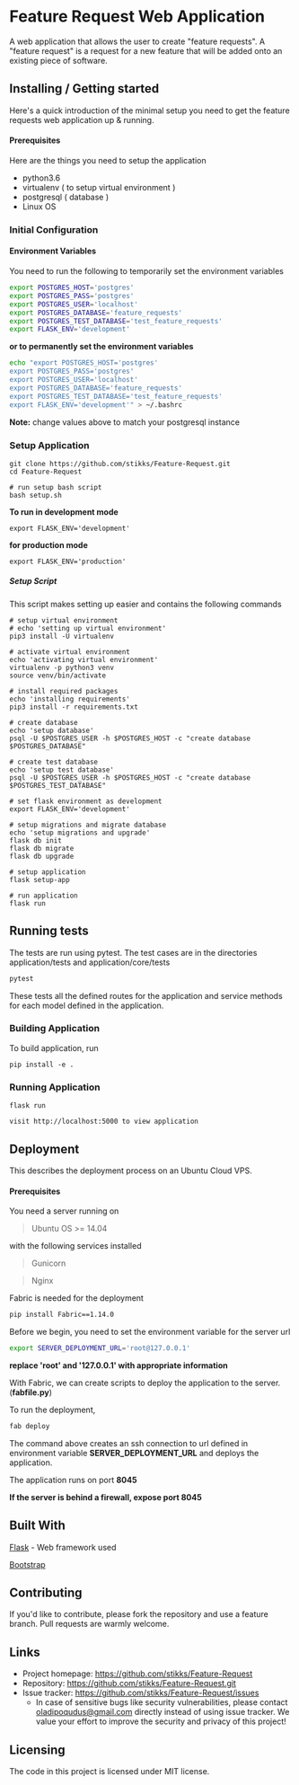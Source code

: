 # Feature Request Web Application
A web application that allows the user to create "feature requests". A "feature request" is a request for a new feature that will be added onto an existing piece of software. 

## Installing / Getting started

Here's a quick introduction of the minimal setup you need to get the feature requests web application up & running.

#### Prerequisites

Here are the things you need to setup the application
 - python3.6 
 - virtualenv ( to setup virtual environment )
 - postgresql ( database )
 - Linux OS

### Initial Configuration

 #### Environment Variables
 
You need to run the following to temporarily set the environment variables
```bash
export POSTGRES_HOST='postgres'
export POSTGRES_PASS='postgres'
export POSTGRES_USER='localhost'
export POSTGRES_DATABASE='feature_requests'
export POSTGRES_TEST_DATABASE='test_feature_requests'
export FLASK_ENV='development'
```
**or to permanently set the environment variables**
```bash
echo "export POSTGRES_HOST='postgres'
export POSTGRES_PASS='postgres'
export POSTGRES_USER='localhost'
export POSTGRES_DATABASE='feature_requests'
export POSTGRES_TEST_DATABASE='test_feature_requests'
export FLASK_ENV='development'" > ~/.bashrc
```
**Note:** change values above to match your postgresql instance

### Setup Application
 
```shell
git clone https://github.com/stikks/Feature-Request.git
cd Feature-Request

# run setup bash script
bash setup.sh
```

**To run in development mode**
```shell
export FLASK_ENV='development'
```

**for production mode** 

```shell
export FLASK_ENV='production'
```

##### Setup Script

This script makes setting up easier and contains the following commands

```shell
# setup virtual environment
# echo 'setting up virtual environment'
pip3 install -U virtualenv

# activate virtual environment
echo 'activating virtual environment'
virtualenv -p python3 venv
source venv/bin/activate

# install required packages
echo 'installing requirements'
pip3 install -r requirements.txt

# create database
echo 'setup database'
psql -U $POSTGRES_USER -h $POSTGRES_HOST -c "create database $POSTGRES_DATABASE"

# create test database
echo 'setup test database'
psql -U $POSTGRES_USER -h $POSTGRES_HOST -c "create database $POSTGRES_TEST_DATABASE"

# set flask environment as development
export FLASK_ENV='development'

# setup migrations and migrate database
echo 'setup migrations and upgrade'
flask db init
flask db migrate
flask db upgrade

# setup application
flask setup-app

# run application
flask run
```
 

## Running tests

The tests are run using pytest. The test cases are in the directories application/tests and application/core/tests

```bash
pytest
```

These tests all the defined routes for the application and service methods for each model defined in the application.

### Building Application

To build application, run

```shell
pip install -e .
```

### Running Application

```shell
flask run

visit http://localhost:5000 to view application
```

## Deployment

This describes the deployment process on an Ubuntu Cloud VPS. 

#### Prerequisites
You need a server running on 

> Ubuntu OS >= 14.04

with the following services installed 

> Gunicorn

> Nginx

Fabric is needed for the deployment
```bash
pip install Fabric==1.14.0
```

Before we begin, you need to set the environment variable for the server url
```bash
export SERVER_DEPLOYMENT_URL='root@127.0.0.1'
```

**replace 'root' and '127.0.0.1' with appropriate information**

With Fabric, we can create scripts to deploy the application to the server. (**fabfile.py**)

To run the deployment,
```bash
fab deploy
```

The command above creates an ssh connection to url defined in environment variable **SERVER_DEPLOYMENT_URL**
and deploys the application. 

The application runs on port **8045**

**If the server is behind a firewall, expose port 8045**

## Built With

[Flask](http://flask.pocoo.org/) - Web framework used

[Bootstrap](https://getbootstrap.com/) 


## Contributing

If you'd like to contribute, please fork the repository and use a feature
branch. Pull requests are warmly welcome.


## Links

- Project homepage: https://github.com/stikks/Feature-Request
- Repository: https://github.com/stikks/Feature-Request.git
- Issue tracker: https://github.com/stikks/Feature-Request/issues
  - In case of sensitive bugs like security vulnerabilities, please contact
    oladipoqudus@gmail.com directly instead of using issue tracker. We value your effort
    to improve the security and privacy of this project!

## Licensing

The code in this project is licensed under MIT license.